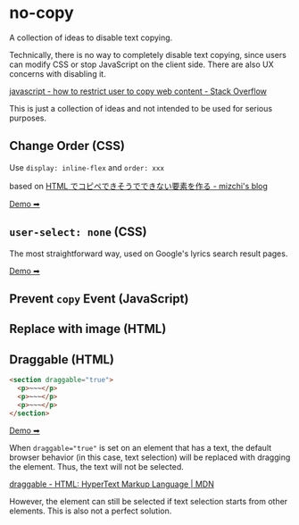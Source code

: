 # no-copy

A collection of ideas to disable text copying.

Technically, there is no way to completely disable text copying, since users can modify CSS or stop JavaScript on the client side. There are also UX concerns with disabling it.

[javascript - how to restrict user to copy web content - Stack Overflow](https://stackoverflow.com/questions/2865744/how-to-restrict-user-to-copy-web-content)

This is just a collection of ideas and not intended to be used for serious purposes.

## Change Order (CSS)

Use `display: inline-flex` and `order: xxx`

based on [HTML でコピペできそうでできない要素を作る - mizchi's blog](https://mizchi.hatenablog.com/entry/2019/03/10/015208)

[Demo ➡](https://boarwell.github.io/no-copy/demo/change-order/)

## `user-select: none` (CSS)

The most straightforward way, used on Google's lyrics search result pages.

[Demo ➡](https://boarwell.github.io/no-copy/demo/user-select/)

## Prevent `copy` Event (JavaScript)

## Replace with image (HTML)

## Draggable (HTML)

```html
<section draggable="true">
  <p>~~~</p>
  <p>~~~</p>
  <p>~~~</p>
</section>
```

[Demo ➡](https://boarwell.github.io/no-copy/demo/draggable/)

When `draggable="true"` is set on an element that has a text, the default browser behavior (in this case, text selection) will be replaced with dragging the element. Thus, the text will not be selected.

[draggable - HTML: HyperText Markup Language | MDN](https://developer.mozilla.org/en-US/docs/Web/HTML/Global_attributes/draggable)

However, the element can still be selected if text selection starts from other elements. This is also not a perfect solution.
